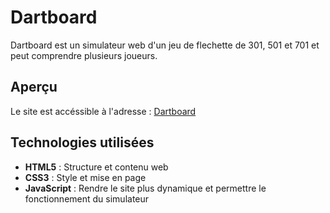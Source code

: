 # Dartboard

Dartboard est un simulateur web d'un jeu de flechette de 301, 501 et 701 et peut comprendre plusieurs joueurs.

## Aperçu

Le site est accéssible à l'adresse : [Dartboard](https://heliakennee.github.io/Dartboard/)

## Technologies utilisées

- **HTML5** : Structure et contenu web
- **CSS3** : Style et mise en page
- **JavaScript** : Rendre le site plus dynamique et permettre le fonctionnement du simulateur

